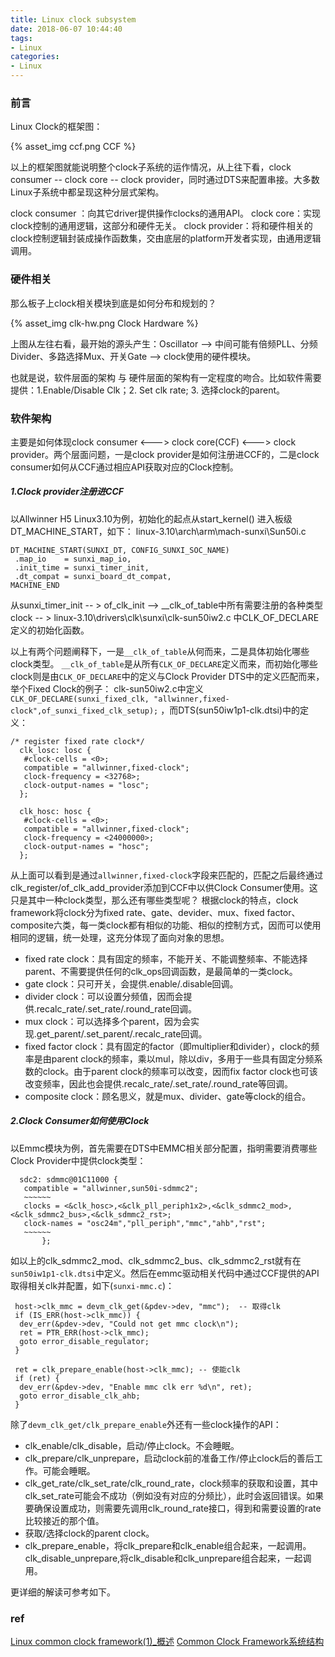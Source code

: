 ```yaml
---
title: Linux clock subsystem
date: 2018-06-07 10:44:40
tags:
- Linux
categories:
- Linux
---
```


### 前言

Linux Clock的框架图：

{% asset_img ccf.png CCF %}

以上的框架图就能说明整个clock子系统的运作情况，从上往下看，clock consumer -- clock core  -- clock provider，同时通过DTS来配置串接。大多数Linux子系统中都呈现这种分层式架构。

clock consumer ：向其它driver提供操作clocks的通用API。
clock core：实现clock控制的通用逻辑，这部分和硬件无关。
clock provider：将和硬件相关的clock控制逻辑封装成操作函数集，交由底层的platform开发者实现，由通用逻辑调用。

### 硬件相关
那么板子上clock相关模块到底是如何分布和规划的？

{% asset_img clk-hw.png Clock Hardware %}

上图从左往右看，最开始的源头产生：Oscillator  --> 中间可能有倍频PLL、分频Divider、多路选择Mux、开关Gate --> clock使用的硬件模块。

也就是说，软件层面的架构 与 硬件层面的架构有一定程度的吻合。比如软件需要提供：1.Enable/Disable Clk；2. Set clk rate; 3. 选择clock的parent。 

### 软件架构
主要是如何体现clock consumer <---> clock core(CCF)  <---> clock provider。两个层面问题，一是clock provider是如何注册进CCF的，二是clock consumer如何从CCF通过相应API获取对应的Clock控制。

##### 1.Clock provider注册进CCF

以Allwinner H5 Linux3.10为例，初始化的起点从start_kernel() 进入板级DT_MACHINE_START，如下：
linux-3.10\arch\arm\mach-sunxi\Sun50i.c 
```
DT_MACHINE_START(SUNXI_DT, CONFIG_SUNXI_SOC_NAME)
 .map_io	= sunxi_map_io,
 .init_time	= sunxi_timer_init,
 .dt_compat	= sunxi_board_dt_compat,
MACHINE_END
```
从sunxi_timer_init -- > of_clk_init --> __clk_of_table中所有需要注册的各种类型clock -- > linux-3.10\drivers\clk\sunxi\clk-sun50iw2.c 中CLK_OF_DECLARE定义的初始化函数。

以上有两个问题阐释下，一是`__clk_of_table`从何而来，二是具体初始化哪些clock类型。
`__clk_of_table`是从所有`CLK_OF_DECLARE`定义而来，而初始化哪些clock则是由`CLK_OF_DECLARE`中的定义与Clock Provider DTS中的定义匹配而来，举个Fixed Clock的例子：
clk-sun50iw2.c中定义`CLK_OF_DECLARE(sunxi_fixed_clk, "allwinner,fixed-clock",of_sunxi_fixed_clk_setup);` ，而DTS(sun50iw1p1-clk.dtsi)中的定义：
```
/* register fixed rate clock*/
  clk_losc: losc {
   #clock-cells = <0>;
   compatible = "allwinner,fixed-clock";
   clock-frequency = <32768>;
   clock-output-names = "losc";
  };

  clk_hosc: hosc {
   #clock-cells = <0>;
   compatible = "allwinner,fixed-clock";
   clock-frequency = <24000000>;
   clock-output-names = "hosc";
  };
```
从上面可以看到是通过`allwinner,fixed-clock`字段来匹配的，匹配之后最终通过clk_register/of_clk_add_provider添加到CCF中以供Clock Consumer使用。这只是其中一种clock类型，那么还有哪些类型呢？
根据clock的特点，clock framework将clock分为fixed rate、gate、devider、mux、fixed factor、composite六类，每一类clock都有相似的功能、相似的控制方式，因而可以使用相同的逻辑，统一处理，这充分体现了面向对象的思想。

- fixed rate clock：具有固定的频率，不能开关、不能调整频率、不能选择parent、不需要提供任何的clk_ops回调函数，是最简单的一类clock。
- gate clock：只可开关，会提供.enable/.disable回调。
- divider clock：可以设置分频值，因而会提供.recalc_rate/.set_rate/.round_rate回调。
- mux clock：可以选择多个parent，因为会实现.get_parent/.set_parent/.recalc_rate回调。
- fixed factor clock：具有固定的factor（即multiplier和divider），clock的频率是由parent clock的频率，乘以mul，除以div，多用于一些具有固定分频系数的clock。由于parent clock的频率可以改变，因而fix factor clock也可该改变频率，因此也会提供.recalc_rate/.set_rate/.round_rate等回调。
- composite clock：顾名思义，就是mux、divider、gate等clock的组合。

##### 2.Clock Consumer如何使用Clock

以Emmc模块为例，首先需要在DTS中EMMC相关部分配置，指明需要消费哪些Clock Provider中提供clock类型：
```
  sdc2: sdmmc@01C11000 {
   compatible = "allwinner,sun50i-sdmmc2";
   ~~~~~~
   clocks = <&clk_hosc>,<&clk_pll_periph1x2>,<&clk_sdmmc2_mod>,<&clk_sdmmc2_bus>,<&clk_sdmmc2_rst>;
   clock-names = "osc24m","pll_periph","mmc","ahb","rst";
   ~~~~~~
       };
```
如以上的clk_sdmmc2_mod、clk_sdmmc2_bus、clk_sdmmc2_rst就有在`sun50iw1p1-clk.dtsi`中定义。然后在emmc驱动相关代码中通过CCF提供的API取得相关clk并配置，如下(`sunxi-mmc.c`)：
```
 host->clk_mmc = devm_clk_get(&pdev->dev, "mmc");  -- 取得clk
 if (IS_ERR(host->clk_mmc)) {
  dev_err(&pdev->dev, "Could not get mmc clock\n");
  ret = PTR_ERR(host->clk_mmc);
  goto error_disable_regulator;
 }

 ret = clk_prepare_enable(host->clk_mmc); -- 使能clk
 if (ret) {
  dev_err(&pdev->dev, "Enable mmc clk err %d\n", ret);
  goto error_disable_clk_ahb;
 }
```
除了`devm_clk_get/clk_prepare_enable`外还有一些clock操作的API：
- clk_enable/clk_disable，启动/停止clock。不会睡眠。
- clk_prepare/clk_unprepare，启动clock前的准备工作/停止clock后的善后工作。可能会睡眠。
- clk_get_rate/clk_set_rate/clk_round_rate，clock频率的获取和设置，其中clk_set_rate可能会不成功（例如没有对应的分频比），此时会返回错误。如果要确保设置成功，则需要先调用clk_round_rate接口，得到和需要设置的rate比较接近的那个值。
- 获取/选择clock的parent clock。
- clk_prepare_enable，将clk_prepare和clk_enable组合起来，一起调用。clk_disable_unprepare,将clk_disable和clk_unprepare组合起来，一起调用。

更详细的解读可参考如下。

### ref

[Linux common clock framework(1)_概述](http://www.wowotech.net/linux_kenrel/clk_overview.html)
[Common Clock Framework系统结构](http://www.wowotech.net/pm_subsystem/ccf-arch.html)












